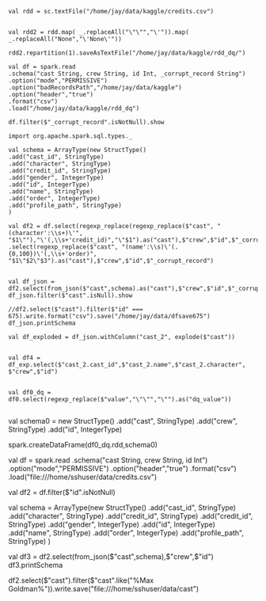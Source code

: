 ```
val rdd = sc.textFile("/home/jay/data/kaggle/credits.csv")


val rdd2 = rdd.map( _.replaceAll("\"\"","\'")).map( _.replaceAll("None","\'None\'"))

rdd2.repartition(1).saveAsTextFile("/home/jay/data/kaggle/rdd_dq/")

val df = spark.read
.schema("cast String, crew String, id Int, _corrupt_record String") 
.option("mode","PERMISSIVE") 
.option("badRecordsPath","/home/jay/data/kaggle")
.option("header","true")
.format("csv")
.load("/home/jay/data/kaggle/rdd_dq")

df.filter($"_corrupt_record".isNotNull).show

import org.apache.spark.sql.types._

val schema = ArrayType(new StructType()
.add("cast_id", StringType)
.add("character", StringType)
.add("credit_id", StringType)
.add("gender", IntegerType)
.add("id", IntegerType)
.add("name", StringType)
.add("order", IntegerType)
.add("profile_path", StringType)
)

val df2 = df.select(regexp_replace(regexp_replace($"cast", "(character':\\s+)\'", "$1\""),"\'(,\\s+'credit_id)","\"$1").as("cast"),$"crew",$"id",$"_corrupt_record")
.select(regexp_replace($"cast", "(name':\\s)\'(.{0,100})\'(,\\s+'order)", "$1\"$2\"$3").as("cast"),$"crew",$"id",$"_corrupt_record") 


val df_json = df2.select(from_json($"cast",schema).as("cast"),$"crew",$"id",$"_corrupt_record")
df_json.filter($"cast".isNull).show

//df2.select($"cast").filter($"id" === 675).write.format("csv").save("/home/jay/data/dfsave675")
df_json.printSchema

val df_exploded = df_json.withColumn("cast_2", explode($"cast"))  


val df4 = df_exp.select($"cast_2.cast_id",$"cast_2.name",$"cast_2.character", $"crew",$"id")
  
  
val df0_dq = df0.select(regexp_replace($"value","\"\"","\"").as("dq_value"))  


```

val schema0 = new StructType()
.add("cast", StringType)
.add("crew", StringType)
.add("id", IntegerType)

spark.createDataFrame(df0_dq.rdd,schema0)
  
  
val df = spark.read
.schema("cast String, crew String, id Int")
.option("mode","PERMISSIVE")
.option("header","true")
.format("csv")
.load("file:///home/sshuser/data/credits.csv")



val df2 = df.filter($"id".isNotNull)



val schema = ArrayType(new StructType()
.add("cast_id", StringType)
.add("character", StringType)
.add("credit_id", StringType)
.add("credit_id", StringType)
.add("gender", IntegerType)
.add("id", IntegerType)
.add("name", StringType)
.add("order", IntegerType)
.add("profile_path", StringType)
)

val df3 = df2.select(from_json($"cast",schema),$"crew",$"id")
df3.printSchema


df2.select($"cast").filter($"cast".like("%Max Goldman%")).write.save("file:///home/sshuser/data/cast")

